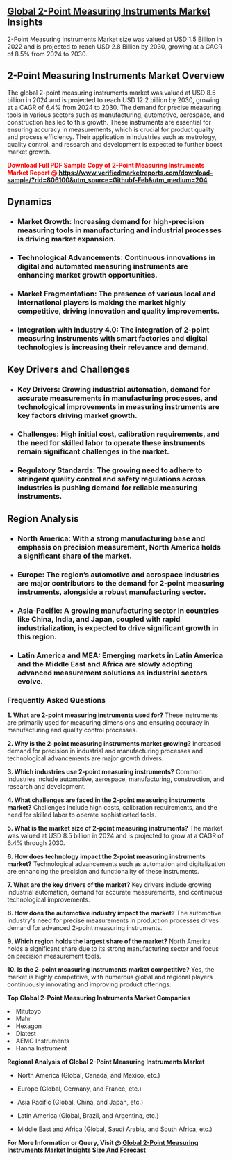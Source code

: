 <h2><a href="https://www.verifiedmarketreports.com/download-sample/?rid=806100&amp;utm_source=Githubf&amp;utm_medium=204" target="_blank">Global 2-Point Measuring Instruments Market</a> Insights</h2><p>2-Point Measuring Instruments Market size was valued at USD 1.5 Billion in 2022 and is projected to reach USD 2.8 Billion by 2030, growing at a CAGR of 8.5% from 2024 to 2030.</p><p> <h2>2-Point Measuring Instruments Market Overview</h2> <p>The global 2-point measuring instruments market was valued at USD 8.5 billion in 2024 and is projected to reach USD 12.2 billion by 2030, growing at a CAGR of 6.4% from 2024 to 2030. The demand for precise measuring tools in various sectors such as manufacturing, automotive, aerospace, and construction has led to this growth. These instruments are essential for ensuring accuracy in measurements, which is crucial for product quality and process efficiency. Their application in industries such as metrology, quality control, and research and development is expected to further boost market growth.</p> <p><strong><p><span class=""><span style="color: #ff0000;"><strong>Download Full PDF Sample Copy of 2-Point Measuring Instruments Market Report</strong> @ </span><a href="https://www.verifiedmarketreports.com/download-sample/?rid=806100&amp;utm_source=Githubf-Feb&amp;utm_medium=204" target="_blank">https://www.verifiedmarketreports.com/download-sample/?rid=806100&amp;utm_source=Githubf-Feb&amp;utm_medium=204</a></span></p></strong></p> <h2>Dynamics</h2> <ul> <li><h3>Market Growth: Increasing demand for high-precision measuring tools in manufacturing and industrial processes is driving market expansion.</h3></li> <li><h3>Technological Advancements: Continuous innovations in digital and automated measuring instruments are enhancing market growth opportunities.</h3></li> <li><h3>Market Fragmentation: The presence of various local and international players is making the market highly competitive, driving innovation and quality improvements.</h3></li> <li><h3>Integration with Industry 4.0: The integration of 2-point measuring instruments with smart factories and digital technologies is increasing their relevance and demand.</h3></li> </ul> <h2>Key Drivers and Challenges</h2> <ul> <li><h3>Key Drivers: Growing industrial automation, demand for accurate measurements in manufacturing processes, and technological improvements in measuring instruments are key factors driving market growth.</h3></li> <li><h3>Challenges: High initial cost, calibration requirements, and the need for skilled labor to operate these instruments remain significant challenges in the market.</h3></li> <li><h3>Regulatory Standards: The growing need to adhere to stringent quality control and safety regulations across industries is pushing demand for reliable measuring instruments.</h3></li> </ul> <h2>Region Analysis</h2> <ul> <li><h3>North America: With a strong manufacturing base and emphasis on precision measurement, North America holds a significant share of the market.</h3></li> <li><h3>Europe: The region’s automotive and aerospace industries are major contributors to the demand for 2-point measuring instruments, alongside a robust manufacturing sector.</h3></li> <li><h3>Asia-Pacific: A growing manufacturing sector in countries like China, India, and Japan, coupled with rapid industrialization, is expected to drive significant growth in this region.</h3></li> <li><h3>Latin America and MEA: Emerging markets in Latin America and the Middle East and Africa are slowly adopting advanced measurement solutions as industrial sectors evolve.</h3></li> </ul> <h3>Frequently Asked Questions</h3> <p><strong>1. What are 2-point measuring instruments used for?</strong> These instruments are primarily used for measuring dimensions and ensuring accuracy in manufacturing and quality control processes.</p> <p><strong>2. Why is the 2-point measuring instruments market growing?</strong> Increased demand for precision in industrial and manufacturing processes and technological advancements are major growth drivers.</p> <p><strong>3. Which industries use 2-point measuring instruments?</strong> Common industries include automotive, aerospace, manufacturing, construction, and research and development.</p> <p><strong>4. What challenges are faced in the 2-point measuring instruments market?</strong> Challenges include high costs, calibration requirements, and the need for skilled labor to operate sophisticated tools.</p> <p><strong>5. What is the market size of 2-point measuring instruments?</strong> The market was valued at USD 8.5 billion in 2024 and is projected to grow at a CAGR of 6.4% through 2030.</p> <p><strong>6. How does technology impact the 2-point measuring instruments market?</strong> Technological advancements such as automation and digitalization are enhancing the precision and functionality of these instruments.</p> <p><strong>7. What are the key drivers of the market?</strong> Key drivers include growing industrial automation, demand for accurate measurements, and continuous technological improvements.</p> <p><strong>8. How does the automotive industry impact the market?</strong> The automotive industry's need for precise measurements in production processes drives demand for advanced 2-point measuring instruments.</p> <p><strong>9. Which region holds the largest share of the market?</strong> North America holds a significant share due to its strong manufacturing sector and focus on precision measurement tools.</p> <p><strong>10. Is the 2-point measuring instruments market competitive?</strong> Yes, the market is highly competitive, with numerous global and regional players continuously innovating and improving product offerings.</p> </p><p><strong>Top Global 2-Point Measuring Instruments Market Companies</strong></p><div data-test-id=""><p><li>Mitutoyo</li><li> Mahr</li><li> Hexagon</li><li> Diatest</li><li> AEMC Instruments</li><li> Hanna Instrument</li></p><div><strong>Regional Analysis of&nbsp;Global 2-Point Measuring Instruments Market</strong></div><ul><li dir="ltr"><p dir="ltr">North America&nbsp;(Global, Canada, and Mexico, etc.)</p></li><li dir="ltr"><p dir="ltr">Europe (Global, Germany, and France, etc.)</p></li><li dir="ltr"><p dir="ltr">Asia Pacific&nbsp;(Global, China, and Japan, etc.)</p></li><li dir="ltr"><p dir="ltr">Latin America&nbsp;(Global, Brazil, and Argentina, etc.)</p></li><li dir="ltr">Middle East and Africa&nbsp;(Global, Saudi Arabia, and South Africa, etc.)</li></ul><p><strong>For More Information or Query, Visit @&nbsp;</strong><strong><a href="https://www.verifiedmarketreports.com/product/2-point-measuring-instruments-market/?utm_source=Githubf&amp;utm_medium=204" target="_blank">Global 2-Point Measuring Instruments Market Insights Size And Forecast</a></strong></p></div>
